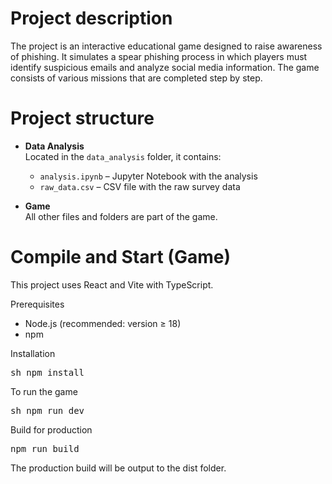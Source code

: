 # Project description

The project is an interactive educational game designed to raise awareness of phishing. It simulates a spear phishing process in which players must identify suspicious emails and analyze social media information. The game consists of various missions that are completed step by step.

# Project structure
- **Data Analysis**  
  Located in the `data_analysis` folder, it contains:
  - `analysis.ipynb` – Jupyter Notebook with the analysis
  - `raw_data.csv` – CSV file with the raw survey data

- **Game**  
  All other files and folders are part of the game.

# Compile and Start (Game)

This project uses React and Vite with TypeScript.

Prerequisites
- Node.js (recommended: version ≥ 18)
- npm


Installation
<pre>sh npm install</pre>

To run the game
<pre>sh npm run dev</pre>

Build for production
<pre>npm run build</pre>

The production build will be output to the dist folder.
